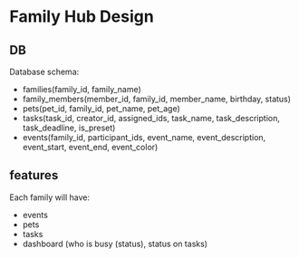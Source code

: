 # Family Hub Design

## DB
Database schema:
* families(family_id, family_name)
* family_members(member_id, family_id, member_name, birthday, status)
* pets(pet_id, family_id, pet_name, pet_age)
* tasks(task_id, creator_id, assigned_ids, task_name, task_description, task_deadline, is_preset)
* events(family_id, participant_ids, event_name, event_description, event_start, event_end, event_color)

## features
Each family will have:
* events
* pets
* tasks
* dashboard (who is busy (status), status on tasks)